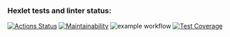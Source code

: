 ### Hexlet tests and linter status:
[![Actions Status](https://github.com/Faizik12/python-project-50/workflows/hexlet-check/badge.svg)](https://github.com/Faizik12/python-project-50/actions)
[![Maintainability](https://api.codeclimate.com/v1/badges/170c4b690b93d475d5eb/maintainability)](https://codeclimate.com/github/Faizik12/python-project-50/maintainability)
![example workflow](https://github.com/Faizik12/python-project-50/actions/workflows/checking-correctness.yml/badge.svg)
[![Test Coverage](https://api.codeclimate.com/v1/badges/170c4b690b93d475d5eb/test_coverage)](https://codeclimate.com/github/Faizik12/python-project-50/test_coverage)